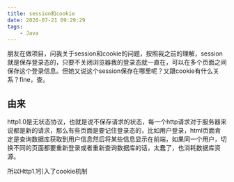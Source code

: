 ```yaml
---
title: session和cookie
date: 2020-07-21 09:29:29
tags:
	- Java
---
```


朋友在做项目，问我关于session和cookie的问题，按照我之前的理解，session就是保存登录态的，只要不关闭浏览器我的登录态就一直在，可以在多个页面之间保存这个登录信息。但她又说这个session保存在哪里呢？又跟cookie有什么关系？fine，查。

<!--more-->

## 由来

http1.0是无状态协议，也就是说不保存请求的状态，每一个http请求对于服务器来说都是新的请求，那么有些页面是要记住登录态的，比如用户登录，html页面肯定是查询数据库获取到用户信息然后将某些信息显示在前端，如果同一个用户，切换不同的页面都要重新登录或者重新查询数据库的话，太蠢了，也消耗数据库资源。



所以Http1.1引入了cookie机制

